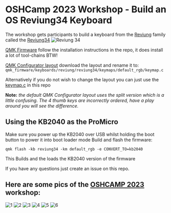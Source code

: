 # OSHCamp 2023 Workshop - Build an OS Reviung34 Keyboard

The workshop gets participants to build a keyboard from the [Reviung](https://github.com/gtips/reviung) family called the [Reviung34](https://github.com/gtips/reviung/tree/master/reviung34)
![Reviung 34](./images/Workshop-Reviung34-rot.jpg)

[QMK Firmware](https://github.com/qmk/qmk_firmware)
follow the installation instructions in the repo, it does  install a lot of tool-chains BTW!

[QMK Configurator layout](https://config.qmk.fm/#/reviung/reviung34/LAYOUT_reviung34)
download the layout and rename it to:
`qmk_firmware/keyboards/reviung/reviung34/keymaps/default_rgb/keymap.c`

Alternatively if you do not wish to change the layout you can just use the [keymap.c](./reviung34/keymap.c) in this repo

**Note:** *the default QMK Configurator layout uses the split version which is a little confusing. The 4 thumb keys are incorrectly ordered, have a play around you will see the difference.*


## Using the KB2040 as the ProMicro 
Make sure you power up the KB2040 over USB whilst holding the boot button to power it into boot loader mode
Build and flash the firmware:
```
qmk flash -kb reviung34 -km default_rgb -e CONVERT_TO=kb2040
```
This Builds and the loads the KB2040 version of the firmware

If you have any questions just create an issue on this repo.

## Here are some pics of the [OSHCAMP 2023](https://oshug.org/event/oshcamp2023) workshop:

![1](./images/20230827_114513.jpg)
![2](./images/20230827_114517.jpg)
![3](./images/20230827_114544.jpg)
![4](./images/20230827_114538.jpg)
![5](./images/20230827_114513.jpg)
![6](./images/20230827_114551.jpg)

